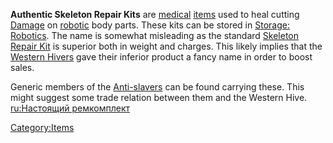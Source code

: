 **Authentic Skeleton Repair Kits** are
[medical](Medical_Items.md "wikilink") [items](items.md "wikilink") used to
heal cutting [Damage](01%20-%20Projects%20&%20Wikis/Kenshi/Kenshi%20Wiki/Kenshi%20Wiki%20Template/Damage.md "wikilink") on [robotic](Robots.md "wikilink")
body parts. These kits can be stored in [Storage:
Robotics](Storage:_Robotics "wikilink"). The name is somewhat misleading
as the standard [Skeleton Repair Kit](Skeleton_Repair_Kit.md "wikilink") is
superior both in weight and charges. This likely implies that the
[Western Hivers](Western_Hive.md "wikilink") gave their inferior product a
fancy name in order to boost sales.

Generic members of the [Anti-slavers](01%20-%20Projects%20&%20Wikis/Kenshi/Kenshi%20Wiki/Kenshi%20Wiki%20Template/Anti-Slavers.md "wikilink") can be
found carrying these. This might suggest some trade relation between
them and the Western Hive. [ru:Настоящий
ремкомплект](ru:Настоящий_ремкомплект "wikilink")

[Category:Items](Category:Items "wikilink")